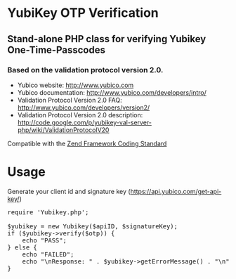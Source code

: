 YubiKey OTP Verification
========================

## Stand-alone PHP class for verifying Yubikey One-Time-Passcodes
### Based on the validation protocol version 2.0.

* Yubico website: http://www.yubico.com
* Yubico documentation: http://www.yubico.com/developers/intro/
* Validation Protocol Version 2.0 FAQ: http://www.yubico.com/developers/version2/
* Validation Protocol Version 2.0 description: http://code.google.com/p/yubikey-val-server-php/wiki/ValidationProtocolV20

Compatible with the [Zend Framework Coding Standard](http://framework.zend.com/manual/en/coding-standard.html)

# Usage

Generate your client id and signature key (https://api.yubico.com/get-api-key/)

<pre>
require 'Yubikey.php';

$yubikey = new Yubikey($apiID, $signatureKey);
if ($yubikey->verify($otp)) {
    echo "PASS";
} else {
    echo "FAILED";
    echo "\nResponse: " . $yubikey->getErrorMessage() . "\n";
}
</pre>